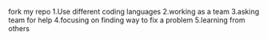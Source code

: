 fork my repo
1.Use different coding languages 
2.working as a team 
3.asking team for help 
4.focusing on finding way to fix a problem 
5.learning from others
